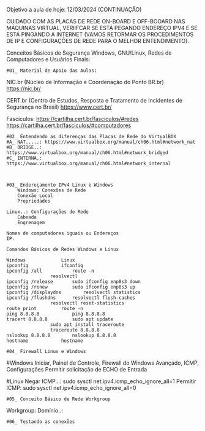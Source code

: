 Objetivo a aula de hoje: 12/03/2024 (CONTINUAÇÃO)

CUIDADO COM AS PLACAS DE REDE ON-BOARD E OFF-BOOARD NAS MÁQUINAS VIRTUAL, VERIIFCAR SE ESTÁ PEGANDO ENDEREÇO IPV4 E SE ESTÁ PINGANDO A INTERNET (VAMOS RETORMAR OS PROCEDIMENTOS DE IP E CONFIGURAÇÕES DE REDE PARA O MELHOR ENTENDIMENTO).

Conceitos Básicos de Segurança Windows, GNU/Linux, Redes de Computadores e Usuários Finais:

	#01_ Material de Apoio das Aulas:



NIC.br (Núcleo de Informação e Coordenação do Ponto BR.br)
https://nic.br/

CERT.br (Centro de Estudos, Resposta e Tratamento de Incidentes de Segurança no Brasil)
https://www.cert.br/

Fascículos: https://cartilha.cert.br/fasciculos/#redes
			https://cartilha.cert.br/fasciculos/#computadores

	#02_ Entendendo as diferenças das Placas de Rede do VirtualBOX
	#A_ NAT.....: https://www.virtualbox.org/manual/ch06.html#network_nat
	#B_ BRIDGE..: https://www.virtualbox.org/manual/ch06.html#network_bridged
	#C_ INTERNA.: https://www.virtualbox.org/manual/ch06.html#network_internal



	#03_ Endereçamento IPv4 Linux e Windows
		Windows: Conexões de Rede
		Conexão Local
		Propriedades
	
	Linux..: Configurações de Rede
		Cabeada
		Engrenagem
	
	Nomes de computadores iguais ou Endereços
	IP.
	
	Comandos Básicos de Redes Windows e Linux
	
	Windows				Linux
	ipconfig			ifconfig
	ipconfig /all			route -n
					resolvectl
	ipconfig /release		sudo ifconfig enp0s3 down
	ipconfig /renew			sudo ifconfig enp0s3 up
	ipconfig /displaydns		resolvectl statistics
	ipconfig /flushdns		resolvectl flush-caches
					resolvectl reset-statistics
	route print			route -n
	ping 8.8.8.8			ping 8.8.8.8
	tracert 8.8.8.8			sudo apt update
					sudo apt install traceroute
					traceroute 8.8.8.8
	nslookup 8.8.8.8		nslookup 8.8.8.8
	hostname			hostname

	#04_ Firewall Linux e Windows

#Windows
Iniciar, Painel de Controle, Firewall do Windows
	Avançado, ICMP, Configurações
		Permitir solicitação de ECHO de Entrada

#Linux
Negar ICMP...: sudo sysctl net.ipv4.icmp_echo_ignore_all=1
Permitir ICMP: sudo sysctl net.ipv4.icmp_echo_ignore_all=0

	#05_ Conceito Básico de Rede Workgroup

Workgroup:
Domínio..:

	#06_ Testando as conexões
